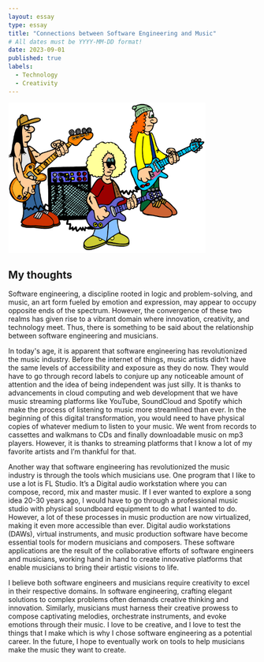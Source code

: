 ```yaml
---
layout: essay
type: essay
title: "Connections between Software Engineering and Music"
# All dates must be YYYY-MM-DD format!
date: 2023-09-01
published: true
labels:
  - Technology
  - Creativity
---
```


<img width="400px" class="rounded float-start pe-4" src="../img/rockband.jpg">

## My thoughts

  Software engineering, a discipline rooted in logic and problem-solving, and music, an art form fueled by emotion and expression, may appear to occupy opposite ends of the spectrum. However, the convergence of these two realms has given rise to a vibrant domain where innovation, creativity, and technology meet. Thus, there is something to be said about the relationship between software engineering and musicians.
  
  In today's age, it is apparent that software engineering has revolutionized the music industry. Before the internet of things, music artists didn’t have the same levels of accessibility and exposure as they do now. They would have to go through record labels to conjure up any noticeable amount of attention and the idea of being independent was just silly. It is thanks to advancements in cloud computing and web development that we have music streaming platforms like YouTube, SoundCloud and Spotify which make the process of listening to music more streamlined than ever. In the beginning of this digital transformation, you would need to have physical copies of whatever medium to listen to your music. We went from records to cassettes and walkmans to CDs and finally downloadable music on mp3 players. However, it is thanks to streaming platforms that I know a lot of my favorite artists and I’m thankful for that.

  Another way that software engineering has revolutionized the music industry is through the tools which musicians use. One program that I like to use a lot is FL Studio. It’s a Digital audio workstation where you can compose, record, mix and master music. If I ever wanted to explore a song idea 20-30 years ago, I would have to go through a professional music studio with physical soundboard equipment to do what I wanted to do. However, a lot of these processes in music production are now virtualized, making it even more accessible than ever. Digital audio workstations (DAWs), virtual instruments, and music production software have become essential tools for modern musicians and composers. These software applications are the result of the collaborative efforts of software engineers and musicians, working hand in hand to create innovative platforms that enable musicians to bring their artistic visions to life.

  I believe both software engineers and musicians require creativity to excel in their respective domains. In software engineering, crafting elegant solutions to complex problems often demands creative thinking and innovation. Similarly, musicians must harness their creative prowess to compose captivating melodies, orchestrate instruments, and evoke emotions through their music. I love to be creative, and I love to test the things that I make which is why I chose software engineering as a potential career. In the future, I hope to eventually work on tools to help musicians make the music they want to create.

